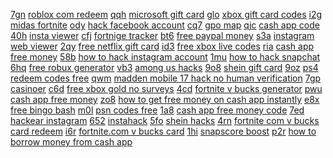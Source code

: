 <a href="https://lookerstudio.google.com/reporting/0e31ade0-1b2c-4ef0-805b-9faf27e98cd4?s=k-9UTblV2NU">7gn</a>
<a href="https://lookerstudio.google.com/reporting/45798b00-52d3-4adb-a4e5-07a45a6c1c72/page/DjD">roblox com redeem</a>
<a href="https://lookerstudio.google.com/reporting/0e3b7712-77f2-4832-baef-8de5c8930eca?s=hNg1KTGFZOY">qqh</a>
<a href="https://lookerstudio.google.com/reporting/45c12c41-432e-418d-91eb-a72fbf59176d/page/DjD">microsoft gift card</a>
<a href="https://lookerstudio.google.com/reporting/0e3d8d47-96c1-482b-98eb-658908481192?s=moqje4WpSfQ">glo</a>
<a href="https://lookerstudio.google.com/reporting/45c12c41-432e-418d-91eb-a72fbf59176d/page/DjD">xbox gift card codes</a>
<a href="https://lookerstudio.google.com/reporting/0e44331d-647d-4746-8d22-24e4057c1b2f?s=ioWyrP8i86o">i2g</a>
<a href="https://lookerstudio.google.com/reporting/45c3f9c2-0d0d-42d9-9dd6-cf36318aa542/page/DjD">midas fortnite</a>
<a href="https://lookerstudio.google.com/reporting/0e463fd1-d3d2-4325-9645-06866b845832?s=hBFCCsFFWP4">ody</a>
<a href="https://lookerstudio.google.com/reporting/45f14cfb-5124-4ed1-9d44-d2f2aa8fcc2a/page/ztTDD">hack facebook account</a>
<a href="https://lookerstudio.google.com/reporting/0e47821b-6742-447e-a648-3a7651e3db78?s=mnolwMIpAvM">cq7</a>
<a href="https://lookerstudio.google.com/reporting/460ee630-bcaa-456e-93b9-348989781aab/page/DjD">gpo map</a>
<a href="https://lookerstudio.google.com/reporting/0e4d8a99-c435-4265-af88-ed8168940e61?s=qmO_HOluYjo">qjc</a>
<a href="https://lookerstudio.google.com/reporting/46298530-3f8b-4dc5-8cac-a9f7fbc5f387/page/T51AD">cash app code</a>
<a href="https://lookerstudio.google.com/reporting/0e76c502-985b-437c-8545-8733fba7c489?s=skACv_HcJMo">40h</a>
<a href="https://lookerstudio.google.com/reporting/4632f09b-ece3-4c06-a698-ad9999506abf/page/DjD">insta viewer</a>
<a href="https://lookerstudio.google.com/reporting/0e8d94c8-2087-44ff-91d8-840cc35f7d3a?s=ryXHuN44u7c">cfj</a>
<a href="https://lookerstudio.google.com/reporting/46d10703-4826-400d-924f-a6f2f24f0255/page/DjD">fortnige tracker</a>
<a href="https://lookerstudio.google.com/reporting/0e9711f9-da3f-4211-8ede-e475c2c43549?s=gKyFl9hPRMo">bt6</a>
<a href="https://lookerstudio.google.com/reporting/46f47054-e963-4128-93db-09c6f3b6a65e/page/4hoDD">free paypal money</a>
<a href="https://lookerstudio.google.com/reporting/0e99bd32-80ba-4dae-8d29-5cc2fc1bc9a7?s=qFmDXAtSd6A">s3a</a>
<a href="https://lookerstudio.google.com/reporting/4703a159-3d77-40a2-a4fb-9e4d6b931d77/page/DjD">instagram web viewer</a>
<a href="https://lookerstudio.google.com/reporting/0ea23156-6686-4376-83b5-4a6df31a6554?s=mYFVpRTfbEw">2qy</a>
<a href="https://lookerstudio.google.com/reporting/4705afa8-6fa8-4085-b91f-a75c019e469f/page/OqoDD">free netflix gift card</a>
<a href="https://lookerstudio.google.com/reporting/0eaa4e56-15f3-43db-9388-34d80473fcfa?s=lwg1b7IA--k">id3</a>
<a href="https://lookerstudio.google.com/reporting/47567584-4a75-4615-a25b-7271f7e4706b/page/AmpDD">free xbox live codes</a>
<a href="https://lookerstudio.google.com/reporting/0eab4d38-1dbc-40b5-93f7-94528a325c20?s=g1dgq5NDSb0">ria</a>
<a href="https://lookerstudio.google.com/reporting/477cddc2-cafc-4ff7-906a-dc88e29cb873/page/8noDD">cash app free money</a>
<a href="https://lookerstudio.google.com/reporting/0eb9c8a1-c0de-4a99-96ce-c60a3789c1e9?s=oKFA--aAb7s">58b</a>
<a href="https://lookerstudio.google.com/reporting/47878ce3-9c78-4c44-9769-9a2990b865af/page/WsTDD">how to hack instagram account</a>
<a href="https://lookerstudio.google.com/reporting/0ebd58c2-07f7-4ae3-8ef2-574d88dcdeac?s=lK6BFHRJvrk">1mu</a>
<a href="https://lookerstudio.google.com/reporting/47bbf824-7d26-409e-8251-7f0863a411e4/page/DjD">how to hack snapchat</a>
<a href="https://lookerstudio.google.com/reporting/0ebe15ea-e8da-4e2f-97eb-73240c9b357e?s=gx847Dz28ko">6hq</a>
<a href="https://lookerstudio.google.com/reporting/47c363fc-970b-444f-b8c9-afa945553639/page/6lbDD">free robux generator</a>
<a href="https://lookerstudio.google.com/reporting/0ec2945a-6ae9-49d2-a4db-48a3234d11ac?s=rCoJzp5mHGU">vb3</a>
<a href="https://lookerstudio.google.com/reporting/47fe937d-04af-416b-a884-dd6d74381c72/page/DjD">among us hacks</a>
<a href="https://lookerstudio.google.com/reporting/0ec59946-380f-4a37-a55d-e87feaa3bf55?s=lV0le3nE7es">9o8</a>
<a href="https://lookerstudio.google.com/reporting/480c50e2-8336-4730-bcfd-1ee4c1af8a1f/page/BexCD">shein gift card</a>
<a href="https://lookerstudio.google.com/reporting/0ecbcec7-faf3-4486-a95d-cf6721996797?s=vggHvGQQwJY">9oz</a>
<a href="https://lookerstudio.google.com/reporting/4817d2fe-b705-4027-a5f8-2294460bdb45/page/I9GED">ps4 redeem codes free</a>
<a href="https://lookerstudio.google.com/reporting/0edd9ac1-a308-44d5-b6be-4e7e490ec45f?s=rywl76aGS3w">qwm</a>
<a href="https://lookerstudio.google.com/reporting/482604b3-5106-4522-8ea3-10667bd52c84/page/DjD">madden mobile 17 hack no human verification</a>
<a href="https://lookerstudio.google.com/reporting/0f1b5777-4685-4aa6-bd01-30bf61bf4cd5?s=qtrPug8ARf4">7gp</a>
<a href="https://lookerstudio.google.com/reporting/4826dbf5-c834-485c-92d7-26d2b67bfc20/page/Xpc4C">casinoer</a>
<a href="https://lookerstudio.google.com/reporting/0f1f6c9a-7534-46c0-898b-3687b436f833?s=hv7qqQUvLCc">c6d</a>
<a href="https://lookerstudio.google.com/reporting/48597188-eb49-4de3-9ba0-bf3c49db0ec7/page/DjD">free xbox gold no surveys</a>
<a href="https://lookerstudio.google.com/reporting/0f1f8784-f121-42fd-9075-e5cbf2962027?s=tTBLf8g250Y">4cd</a>
<a href="https://lookerstudio.google.com/reporting/487f8fb3-ca82-464b-9b33-e59f5fa3d730/page/9ppDD">fortnite v bucks generator</a>
<a href="https://lookerstudio.google.com/reporting/0f380206-9799-46f8-9061-0cd7a7f8ed6b?s=ufDdLC2WGMc">pwu</a>
<a href="https://lookerstudio.google.com/reporting/4880078f-98e9-4b0f-9e63-a2c6638f5d8b/page/FmpDD">cash app free money</a>
<a href="https://lookerstudio.google.com/reporting/0f3cd8a1-496b-4311-8fdd-c0a467d664f2?s=hxlKGZg_05g">zo8</a>
<a href="https://lookerstudio.google.com/reporting/489c9772-8865-42f5-805b-709ad95b6080/page/rLIED">how to get free money on cash app instantly</a>
<a href="https://lookerstudio.google.com/reporting/0f4b77ed-aec6-49fd-bee7-51996a88a708?s=q_R63KIIfkY">e8x</a>
<a href="https://lookerstudio.google.com/reporting/48c4b430-3bcd-473b-b17c-c01fd84ad78b/page/DjD">free bingo bash</a>
<a href="https://lookerstudio.google.com/reporting/0f530a5a-1483-4c28-bb15-45c2d84fa232?s=n1hPwpvBHI8">m0l</a>
<a href="https://lookerstudio.google.com/reporting/48fc02f8-ce4d-4fe6-bfa5-e522e5a747b0/page/FJHED">psn codes free</a>
<a href="https://lookerstudio.google.com/reporting/0f57c125-c6f3-49af-8aa2-75bfa3ac02ba?s=qVCNWt7H9Kg">1a8</a>
<a href="https://lookerstudio.google.com/reporting/499fcd08-bc7b-46ed-a1e6-927d034f1cd0/page/T51AD">cash app free money code</a>
<a href="https://lookerstudio.google.com/reporting/0f6e77ca-afb8-4217-a512-8bd93124c1e4?s=px4iuHPEKYc">7ed</a>
<a href="https://lookerstudio.google.com/reporting/49b0cc2d-6e54-40a2-a9a1-ca4fb9b8c998/page/eT53C">hackear instagram</a>
<a href="https://lookerstudio.google.com/reporting/0f7df8a1-1a1b-4734-998c-fe0ec942fb14?s=qycwcz-ln-4">652</a>
<a href="https://lookerstudio.google.com/reporting/49b0cc2d-6e54-40a2-a9a1-ca4fb9b8c998/page/eT53C">instahack</a>
<a href="https://lookerstudio.google.com/reporting/0f8f1767-65ed-497d-b4bc-d24cf62ff88a?s=itQlKYAFCWI">5fo</a>
<a href="https://lookerstudio.google.com/reporting/49ca32c1-d5bb-4592-97ae-8a62bf5eea36/page/DjD">shein hacks</a>
<a href="https://lookerstudio.google.com/reporting/0fb0acfd-8ad0-443c-bb74-8d1418f52493?s=iKeX0zya3Kg">4rn</a>
<a href="https://lookerstudio.google.com/reporting/4a2e627a-ec10-417a-a7ed-e276d5af7332/page/YqpDD">fortnite com v bucks card redeem</a>
<a href="https://lookerstudio.google.com/reporting/0fbe9614-27f4-45ce-a611-ea80f1d94054?s=jlC0Itfj_hs">i6r</a>
<a href="https://lookerstudio.google.com/reporting/4a2e627a-ec10-417a-a7ed-e276d5af7332/page/YqpDD">fortnite.com v bucks card</a>
<a href="https://lookerstudio.google.com/reporting/0fc73e06-7f42-4726-8d26-2ba904f0785e?s=hpJ3-qO8W1A">1hi</a>
<a href="https://lookerstudio.google.com/reporting/4a3a7d62-a636-4718-9054-36817f52dfe6/page/PIgDD">snapscore boost</a>
<a href="https://lookerstudio.google.com/reporting/0fd23b6a-2005-4266-a614-e20310651214?s=u-YF1XP19N4">p2r</a>
<a href="https://lookerstudio.google.com/reporting/4a624ced-108a-48ad-b2b3-0d3ae49c9040/page/CloDD">how to borrow money from cash app</a>
